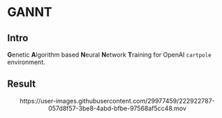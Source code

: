 # GANNT
## Intro
**G**enetic **A**lgorithm based **N**eural **N**etwork **T**raining for OpenAI `cartpole` environment.

## Result
<div align="center">https://user-images.githubusercontent.com/29977459/222922787-057d8f57-3be8-4abd-bfbe-97568af5cc48.mov</div>

